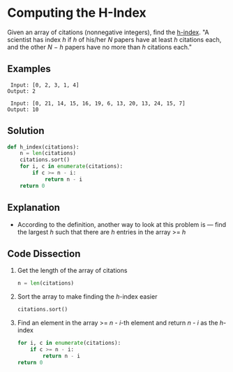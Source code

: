 # Computing the H-Index
Given an array of citations (nonnegative integers), find the [h-index](https://en.wikipedia.org/wiki/H-index). "A scientist has index _h_ if _h_ of his/her _N_ papers have at least _h_ citations each, and the other _N_ − _h_ papers have no more than _h_ citations each."

## Examples
```
 Input: [0, 2, 3, 1, 4]
Output: 2

 Input: [0, 21, 14, 15, 16, 19, 6, 13, 20, 13, 24, 15, 7]
Output: 10
```

## Solution
```python
def h_index(citations):
    n = len(citations)
    citations.sort()
    for i, c in enumerate(citations):
        if c >= n - i:
            return n - i
    return 0
```

## Explanation
* According to the definition, another way to look at this problem is &mdash; find the largest _h_ such that there are _h_ entries in the array >= _h_

## Code Dissection
1. Get the length of the array of citations
    ```python
    n = len(citations)
    ```
2. Sort the array to make finding the _h_-index easier
    ```python
    citations.sort()
    ```
3. Find an element in the array >= _n_ - _i_-th element and return _n_ - _i_ as the _h_-index
    ```python
    for i, c in enumerate(citations):
        if c >= n - i:
            return n - i
    return 0
    ```